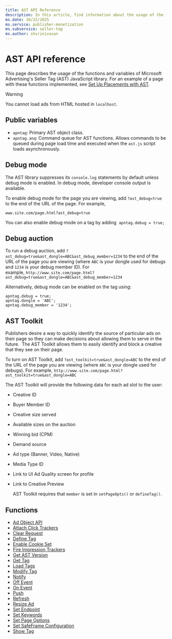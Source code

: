 ```yaml
---
title: AST API Reference
description: In this article, find information about the usage of the functions and variables of Microsoft Advertising's Seller Tag (AST) JavaScript library.
ms.date: 10/22/2025
ms.service: publisher-monetization
ms.subservice: seller-tag
ms.author: shsrinivasan
---
```


# AST API reference

This page describes the usage of the functions and variables of Microsoft Advertising's Seller Tag (AST) JavaScript library. For an example of a page with these functions implemented, see [Set Up Placements with AST](set-up-placements-with-ast.md).

> [!WARNING]
> You cannot load ads from HTML hosted in `localhost`.

## Public variables

- `apntag`: Primary AST object class.
- `apntag.anq`: Command queue for AST functions. Allows commands to be queued during page load time and executed when the `ast.js` script loads asynchronously.

## Debug mode

The AST library suppresses its `console.log` statements by default unless debug mode is enabled. In debug mode, developer console output is available.

To enable debug mode for the page you are viewing, add `?ast_debug=true` to the end of the URL of the page. For example,

`www.site.com/page.html?ast_debug=true`

You can also enable debug mode on a tag by adding  `apntag.debug = true;`

## Debug auction

To run a debug auction, add `?ast_debug=true&ast_dongle=ABC&ast_debug_member=1234` to the end of the URL of the page you are viewing (where `ABC` is your dongle used for debugs and `1234` is your debug member ID). For example, `http://www.site.com/page.html?ast_debug=true&ast_dongle=ABC&ast_debug_member=1234`

Alternatively, debug mode can be enabled on the tag using:

```
apntag.debug = true;
apntag.dongle = 'ABC';
apntag.debug_member = '1234';
```

## AST Toolkit

Publishers desire a way to quickly identify the source of particular ads on their page so they can make decisions about allowing them to serve in the future.  The AST Toolkit allows them to easily identify and block a creative that they see on their page.

To turn on AST Toolkit, add `?ast_toolkit=true&ast_dongle=ABC` to the end of the URL of the page you are viewing (where `ABC` is your dongle used for debugs). For example, `http://www.site.com/page.html?ast_toolkit=true&ast_dongle=ABC`

The AST Toolkit will provide the following data for each ad slot to the user:

- Creative ID
- Buyer Member ID
- Creative size served
- Available sizes on the auction
- Winning bid (CPM)
- Demand source
- Ad type (Banner, Video, Native)
- Media Type ID
- Link to UI Ad Quality screen for profile
- Link to Creative Preview

  AST Toolkit requires that `member` is set in `setPageOpts()` or `defineTag()`.

## Functions

- [Ad Object API](ad-object-api.md)
- [Attach Click Trackers](attach-click-trackers.md)
- [Clear Request](clear-request.md)
- [Define Tag](define-tag.md)
- [Enable Cookie Set](enable-cookie-set.md)
- [Fire Impression Trackers](fire-impression-trackers.md)
- [Get AST Version](get-ast-version.md)
- [Get Tag](get-tag.md)
- [Load Tags](load-tags.md)
- [Modify Tag](modify-tag.md)
- [Notify](notify.md)
- [Off Event](off-event.md)
- [On Event](on-event.md)
- [Push](push.md)
- [Refresh](refresh.md)
- [Resize Ad](resize-ad.md)
- [Set Endpoint](set-endpoint.md)
- [Set Keywords](set-keywords.md)
- [Set Page Options](set-page-options.md)
- [Set SafeFrame Configuration](set-safeframe-configuration.md)
- [Show Tag](show-tag.md)
